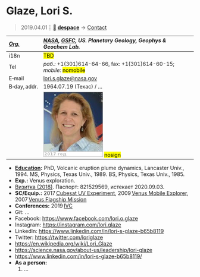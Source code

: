 # Glaze, Lori S.
> 2019.04.01 ┊ **[🚀](../index/index.md) [despace](index.md)** → [Contact](contact.md)

|*[Org.](contact.md)*|*[NASA](zz_nasa.md), [GSFC](zz_gsfc.md), US. Planetary Geology, Geophys & Geochem Lab.*|
|:--|:--|
|i18n| <mark>TBD</mark> |
|Tel|*раб.:* +1(301)614-64-66, fax: +1(301)614-60-15; *mobile:* <mark>nomobile</mark> |
|E‑mail| <lori.s.glaze@nasa.gov> |
|B‑day, addr.| 1964.07.19 (Техас) / … |
|| [![](f/contact/g/glaze_001_photo_thumb.jpg)](f/contact/g/glaze_001_photo.jpg) <mark>nosign</mark> |

   - **[Education](edu.md):** PhD, Volcanic eruption plume dynamics, Lancaster Univ., 1994. MS, Physics, Texas Univ., 1989. BS, Physics, Texas Univ., 1985.
   - **Exp.:** Venus exploration.
   - [Визитка (2018)](f/contact/g/glaze_001_card01.png). Паспорт: 821529569, истекает 2020.09.03.
   - **SC/Equip.:** 2017 [Cubesat UV Experiment](cubesat_uv_experiment.md), 2009 [Venus Mobile Explorer](venus_mobile_explorer.md), 2007 [Venus Flagship Mission](venus_flagship_mission.md)
   - **Conferences:** 2019 [IVC](ivc_2019.md)
   - Git: …
   - Facebook: <https://www.facebook.com/lori.o.glaze>
   - Instagram: <https://instagram.com/lori.glaze>
   - LinkedIn: <https://www.linkedin.com/in/lori-s-glaze-b65b8119>
   - Twitter: <https://twitter.com/loriglaze>
   - <https://en.wikipedia.org/wiki/Lori_Glaze>
   - <https://science.nasa.gov/about-us/leadership/lori-glaze>
   - <https://www.linkedin.com/in/lori-s-glaze-b65b8119/>
   - **As a person:**
      1. …
